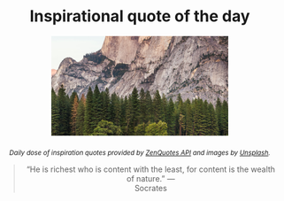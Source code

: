 
<div align="center">

# Inspirational quote of the day

<img src="./data/photo.jpeg" alt="Beautiful nature photo" width="320" height="180">

<sub><i>Daily dose of inspiration quotes provided by [ZenQuotes API](https://zenquotes.io/) and images by [Unsplash](https://unsplash.com/).</i></sub>


<blockquote>&ldquo;He is richest who is content with the least, for content is the wealth of nature.&rdquo; &mdash; <footer>Socrates</footer></blockquote>

</div>
